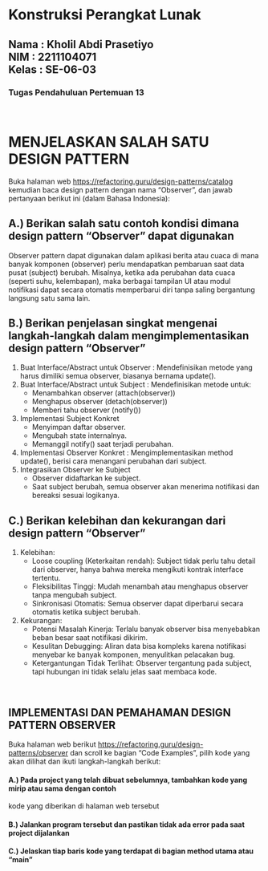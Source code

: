 <h1>Konstruksi Perangkat Lunak</h1>
<h2>Nama : Kholil Abdi Prasetiyo<br>NIM : 2211104071<br>Kelas : SE-06-03</h2>
<h3>Tugas Pendahuluan Pertemuan 13</h3>

<br>

# MENJELASKAN SALAH SATU DESIGN PATTERN
Buka halaman web https://refactoring.guru/design-patterns/catalog kemudian baca design pattern
dengan nama “Observer”, dan jawab pertanyaan berikut ini (dalam Bahasa Indonesia):

## A.) Berikan salah satu contoh kondisi dimana design pattern “Observer” dapat digunakan
Observer pattern dapat digunakan dalam aplikasi berita atau cuaca di mana banyak komponen (observer) perlu mendapatkan pembaruan saat data pusat (subject) berubah. Misalnya, ketika ada perubahan data cuaca (seperti suhu, kelembapan), maka berbagai tampilan UI atau modul notifikasi dapat secara otomatis memperbarui diri tanpa saling bergantung langsung satu sama lain.

## B.) Berikan penjelasan singkat mengenai langkah-langkah dalam mengimplementasikan design pattern “Observer”
1. Buat Interface/Abstract untuk Observer
   : Mendefinisikan metode yang harus dimiliki semua observer, biasanya bernama update().
2. Buat Interface/Abstract untuk Subject
   : Mendefinisikan metode untuk:
   - Menambahkan observer (attach(observer))
   - Menghapus observer (detach(observer))
   - Memberi tahu observer (notify())
3. Implementasi Subject Konkret
   - Menyimpan daftar observer.
   - Mengubah state internalnya.
   - Memanggil notify() saat terjadi perubahan.
4. Implementasi Observer Konkret
   : Mengimplementasikan method update(), berisi cara menangani perubahan dari subject.
5. Integrasikan Observer ke Subject
   - Observer didaftarkan ke subject.
   - Saat subject berubah, semua observer akan menerima notifikasi dan bereaksi sesuai logikanya.

## C.) Berikan kelebihan dan kekurangan dari design pattern “Observer”
1. Kelebihan:
   - Loose coupling (Keterkaitan rendah): Subject tidak perlu tahu detail dari observer, hanya bahwa mereka mengikuti kontrak interface tertentu.
   - Fleksibilitas Tinggi: Mudah menambah atau menghapus observer tanpa mengubah subject.
   - Sinkronisasi Otomatis: Semua observer dapat diperbarui secara otomatis ketika subject berubah.
2. Kekurangan:
   - Potensi Masalah Kinerja: Terlalu banyak observer bisa menyebabkan beban besar saat notifikasi dikirim.
   - Kesulitan Debugging: Aliran data bisa kompleks karena notifikasi menyebar ke banyak komponen, menyulitkan pelacakan bug.
   - Ketergantungan Tidak Terlihat: Observer tergantung pada subject, tapi hubungan ini tidak selalu jelas saat membaca kode.

<br>

## IMPLEMENTASI DAN PEMAHAMAN DESIGN PATTERN OBSERVER
Buka halaman web berikut https://refactoring.guru/design-patterns/observer dan scroll ke bagian “Code
Examples”, pilih kode yang akan dilihat dan ikuti langkah-langkah berikut:

#### A.) Pada project yang telah dibuat sebelumnya, tambahkan kode yang mirip atau sama dengan contoh
kode yang diberikan di halaman web tersebut

#### B.) Jalankan program tersebut dan pastikan tidak ada error pada saat project dijalankan

#### C.) Jelaskan tiap baris kode yang terdapat di bagian method utama atau “main”
